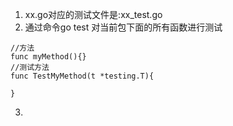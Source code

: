 1. xx.go对应的测试文件是:xx_test.go
2. 通过命令go test 对当前包下面的所有函数进行测试
  ```
  //方法
  func myMethod(){}
  //测试方法
  func TestMyMethod(t *testing.T){
    
  }
  ```
3. 